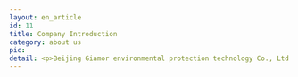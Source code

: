 ```yaml
---
layout: en_article
id: 11
title: Company Introduction
category: about us
pic: 
detail: <p>Beijing Giamor environmental protection technology Co., Ltd. was established on November 22th, 2013, with its registered office located in Chaoyang District, Beijing. It is a private high-tech enterprise with dual high-tech credentials (national high-tech and Zhongguancun high-tech) that specializes in researching, producing and marketing PTFE microporous membranes as its core product. The company has complete intellectual property rights for the full production equipment, process technology, and flow.</p><p><img src="/assets/images/20241012210724.jpg"  class="img-thumbnail"><img src="/assets/images/20241015094956.jpg"  class="img-thumbnail" style="margin-top:5px"></p><p>In order to industrialize the PTFE microporous membrane project, the company has established a production base in Wannian County, Shangrao City, Jiangxi Province, focusing on the production of textile products (special composite fabrics, military and police uniforms, outdoor products, and civilian textile products) and large environmental protection products (industrial dust removal and new air systems). In November 2023, the company established a production base in Yingjiang district, Anqing City, Anhui Province, focusing on the production of proton exchange membrane substrate products, biomedical products, and electronic product membranes.</p><p><img src="/assets/images/20241012210703.jpg"  class="img-thumbnail"></p><p>The core technology products of the company are PTFE micro-porous membranes and coated products, with key performance indicators that meet international advanced levels and numerous patent technologies. The company has developed five major product categories with various applications, including products for hydrogen energy proton exchange membrane field, biomedical field, electronic membrane application field, special textile field (special composite fabrics, police and military uniforms, outdoor products, and civilian textiles), and the large environmental protection field (industrial dust removal and new air filtration systems).</p><p><img src="/assets/images/20241001215345.jpg"  class="img-thumbnail"/></p><p>Two custom laminating machines from Italy have been put into operation.<br>Four PTFE film production lines have been put into operation.<br>There are over 100 employees.<br>Have 20,000 square meter independent production workshop<br>Annual production capacity of 40 million square meters.<br>In 2020, sales exceeded 100 million yuan.<br>It is the first and currently the only domestic membrane material company in China with performance surpassing that of the American Gore company.</p><img src="/assets/images/20241015095012.jpg"  class="img-thumbnail"/></p>
---
```


